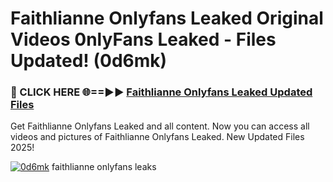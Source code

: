 # Faithlianne Onlyfans Leaked Original Videos 0nlyFans Leaked - Files Updated! (0d6mk)

<h3>🔴 CLICK HERE 🌐==►► <a href="https://tinyurl.com/3hn5wdd3" rel="nofollow">Faithlianne Onlyfans Leaked Updated Files</a></h3>

Get Faithlianne Onlyfans Leaked and all content. Now you can access all videos and pictures of Faithlianne Onlyfans Leaked. New Updated Files 2025!

[![0d6mk](https://i.imgur.com/4HnBqBT.gif)](https://tinyurl.com/3hn5wdd3)
faithlianne onlyfans leaks